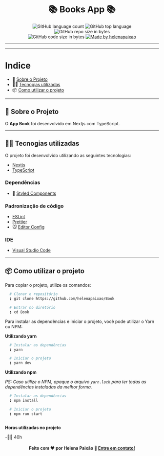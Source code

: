 <h1 align="center">
 📚 Books App 📚
</h1>

<p align="center">
   <img alt="GitHub language count" src="https://img.shields.io/github/languages/count/helenapaixao/Book">

  <img alt="GitHub top language" src="https://img.shields.io/github/languages/top/helenapaixao/Book?logo=typescript">

  <img alt="GitHub repo size in bytes" src="https://img.shields.io/github/repo-size/helenapaixao/Book?color=green">

  <br>



  <img alt="GitHub code size in bytes" src="https://img.shields.io/github/last-commit/helenapaixao/Book">

  <a href="https://www.linkedin.com/in/helenapaixao/">
    <img alt="Made by helenapaixao" src="https://img.shields.io/badge/made%20by-helenapaixao-%2304D361">
  </a>
</p>

---


---

# Indice

- :rocket: [Sobre o Projeto](#rocket-sobre-o-projeto)
- 👨‍💻️ [Tecnogias utilizadas](#%EF%B8%8F-tecnogias-utilizadas)
- 📦️ [Como utilizar o projeto](#%EF%B8%8F-como-utilizar-o-projeto)


---

## :rocket: Sobre o Projeto

O **App Book**  foi desenvolvido em Nextjs com TypeScript.

---

## 👨‍💻️ Tecnogias utilizadas

O projeto foi desenvolvido utilizando as seguintes tecnologias:

- [Nextjs](https://nextjs.org/)
- [TypeScript](https://www.typescriptlang.org/)

### Dependências

  - :nail_care: [Styled Components](https://styled-components.com/)

### Padronização de código

  - [ESLint](https://eslint.org/)
  - [Prettier](https://prettier.io/)
  - :mouse: [Editor Config](https://editorconfig.org/)

### IDE

  - [Visual Studio Code](https://code.visualstudio.com/)

---

## 📦️ Como utilizar o projeto

Para copiar o projeto, utilize os comandos:

```bash
  # Clonar o repositório
  ❯ git clone https://github.com/helenapaixao/Book

  # Entrar no diretório
  ❯ cd Book

```
Para instalar as dependências e iniciar o projeto, você pode utilizar o Yarn ou NPM:

**Utilizando yarn**

```bash
  # Instalar as dependências
  ❯ yarn

  # Iniciar o projeto
  ❯ yarn dev
```

**Utilizando npm**

*PS: Caso utilize o NPM, apaque o arquivo `yarn.lock` para ter todas as dependências instaladas da melhor forma.*

```bash
  # Instalar as dependências
  ❯ npm install

  # Iniciar o projeto
  ❯ npm run start
```

```
```
**Horas utilizadas no projeto**

 -👨‍💻️ 40h




<h4 align="center">
  Feito com ❤️ por Helena Paixão 👋️ <a href="hp.helenapaixao@gmail.com">Entre em contato!</a>
</h4>
